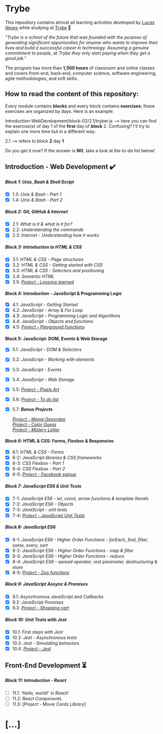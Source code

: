 # Trybe

This repository contains almost all learning activities developed by *[Lucas Neves](https://www.linkedin.com/in/l-neves/)* while studying at [Trybe](https://www.betrybe.com/) :rocket:

*"Trybe is a school of the future that was founded with the purpose of generating significant opportunities for anyone who wants to improve their lives and build a successful career in technology. Assuming a genuine commitment to people, at Trybe they only start paying when they get a good job."*

The program has more than **1,500 hours** of classroom and online classes and covers front-end, back-end, computer science, software engineering, agile methodologies, and soft skills.

## How to read the content of this repository: 
Every module contains **blocks** and every block contains **exercises**; these exercises are organized by days. Here is an example:

Introduction-WebDevelopment/block-02/2.1/tryber.js --> here you can find the exercise(s) of day 1 of the **first** day of **block** 2. Confusing? I'll try to explain one more time but in a different way:

2.1 --> refers to block **2** day **1**

Do you get it now? If the answer is **NO**, take a look at the *to-do* list below!

## Introduction - Web Development :heavy_check_mark:
##### Block 1: Unix, Bash & Shell Script
- [x] 1.3: *Unix & Bash - Part 1*
- [x] 1.4: *Unix & Bash - Part 2*
##### Block 2: Git, GitHub & Internet 
- [x] 2.1: *What is it & what is it for?*
- [x] 2.2: *Understanding the commands*
- [x] 2.3: *Internet - Understanding how it works*
##### Block 3: Introduction to HTML & CSS
- [x] 3.1: *HTML & CSS - Page structures*
- [x] 3.2: *HTML & CSS - Getting started with CSS*
- [x] 3.3: *HTML & CSS - Selectors and positioning*
- [x] 3.4: *Semantic HTML*
- [x] 3.5: [*Project - Lessons learned*](https://github.com/tryber/sd-09-project-lessons-learned/pull/69)
#### Block 4: Introduction - JavaScript & Programming Logic
- [x] 4.1: *JavaScript - Getting Started*
- [x] 4.2: *JavaScript - Array & For Loop*
- [x] 4.3: *JavaScript - Programming Logic and Algorithms*
- [x] 4.4: *JavaScript - Objects and functions*
- [x] 4.5: [*Project - Playground Functions*](https://github.com/tryber/sd-09-project-playground-functions/pull/26)
#### Block 5: JavaScript: DOM, Events & Web Storage
- [x] 5.1: *JavaScript - DOM & Selectors*
- [x] 5.2: *JavaScript - Working with elements*
- [x] 5.3: *JavaScript - Events*
- [x] 5.4: *JavaScript - Web Storage*
- [x] 5.5: [*Project - Pixels Art*](https://github.com/tryber/sd-09-project-pixels-art/pull/27)
- [x] 5.6: [*Project - To do list*](https://github.com/tryber/sd-09-project-todo-list/pull/17)
- [x] 5.7: ***Bonus Projects***

   [*Project - Meme Generator*](https://github.com/tryber/sd-09-project-meme-generator/pull/22)  
   [*Project - Color Guess*](https://github.com/tryber/sd-09-project-color-guess/pull/9)  
   [*Project - Mistery Letter*](https://github.com/tryber/sd-09-project-mistery-letter/pull/7)  

#### Block 6: HTML & CSS: Forms, Flexbox & Responsivo
- [x] 6.1: *HTML & CSS - Forms*
- [x] 6-2: *JavaScript libraries & CSS frameworks*
- [x] 6-3: *CSS Flexbox - Part 1*
- [x] 6-4: *CSS Flexbox - Part 2*
- [x] 6-5: [*Project - Facebook signup*](https://github.com/tryber/sd-09-project-facebook-signup/pull/24)
##### Block 7: JavaScript ES6 & Unit Tests
- [x] 7-1: *JavaScript ES6 - let, const, arrow functions & template literals*
- [x] 7-2: *JavaScript ES6 - Objects*
- [x] 7-3: *JavaScript - unit tests*
- [x] 7-4: [*Project - JavaScript Unit Tests*](https://github.com/tryber/sd-09-project-js-unit-tests/pull/70)
##### Block 8: JavaScript ES6
- [x] 8-1: *JavaScript ES6 - Higher Order Functions - forEach, find, filter, some, every, sort*
- [x] 8-2: *JavaScript ES6 - Higher Order Functions - map & filter*
- [x] 8-3: *JavaScript ES6 - Higher Order Functions - reduce*
- [x] 8-4: *JavaScript ES6 - spread operator, rest parameter, destructuring & more*
- [x] 8-5: [*Project - Zoo functions*](https://github.com/tryber/sd-09-project-zoo-functions/pull/17)
##### Block 9: JavaScript Assync & Promises
- [x] 9.1: *Asynchronous JavaScript and Callbacks*
- [x] 9.2: *JavaScript Promises*
- [x] 9.3: [*Project - Shopping cart*](https://github.com/tryber/sd-09-project-shopping-cart/pull/88)
##### Block 10: Unit Tests with Jest
- [x] 10.1: *First steps with Jest*
- [x] 10.2: *Jest - Asynchronous tests* 
- [x] 10.3: *Jest - Simulating behaviors*
- [x] 10.4: [*Project - Jest*](https://github.com/tryber/sd-09-project-jest/pull/74)
## Front-End Development :hourglass_flowing_sand:
##### Block 11: Introduction - React
- [ ] 11.1: *'Hello, world!' in React!*
- [ ] 11.2: *React Components*
- [ ] 11.3: [*Project - Movie Cards Library*]

# [...]
